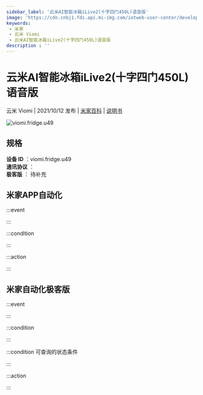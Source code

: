 ```yaml
---
sidebar_label: '云米AI智能冰箱iLive2(十字四门450L)语音版'
image: 'https://cdn.cnbj1.fds.api.mi-img.com/iotweb-user-center/developer_1679068737330QMTilt13.png?GalaxyAccessKeyId=AKVGLQWBOVIRQ3XLEW&Expires=9223372036854775807&Signature=8rfa6e8bH/RxBrlW6tSEBTPk8Lk='
keywords: 
 - 米家
 - 云米 Viomi
 - 云米AI智能冰箱iLive2(十字四门450L)语音版
description : ''
---
```

# 云米AI智能冰箱iLive2(十字四门450L)语音版

云米 Viomi | 2021/10/12 发布 | [米家百科](https://home.mi.com/webapp/content/baike/product/index.html?model=viomi.fridge.u49) | [说明书](https://home.mi.com/views/introduction.html?model=viomi.fridge.u49&region=cn)

![viomi.fridge.u49](https://cdn.cnbj1.fds.api.mi-img.com/iotweb-user-center/developer_1679068737330QMTilt13.png?GalaxyAccessKeyId=AKVGLQWBOVIRQ3XLEW&Expires=9223372036854775807&Signature=8rfa6e8bH/RxBrlW6tSEBTPk8Lk=)

## 规格  
> 
**设备 ID** ：viomi.fridge.u49  
**通讯协议** ：  
**极客版**  ： 待补充 


## 米家APP自动化  

:::event  

:::

:::condition  

:::

:::action   

:::

## 米家自动化极客版  

:::event  

:::

:::condition  

:::

:::condition 可查询的状态条件  

:::

:::action  

:::

        

